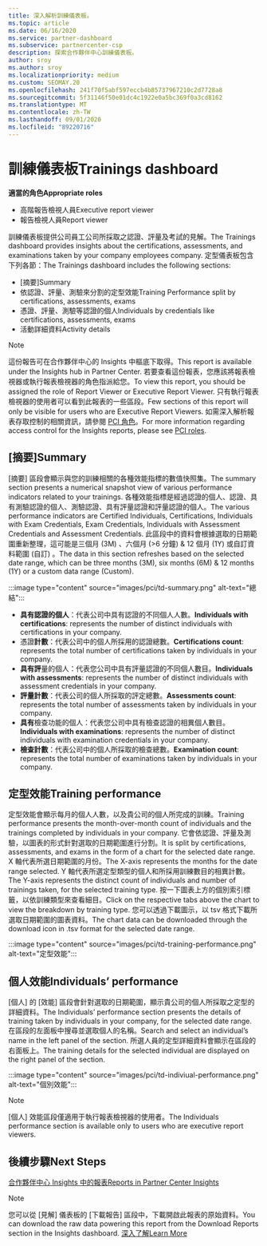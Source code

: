 ```yaml
---
title: 深入解析訓練儀表板。
ms.topic: article
ms.date: 06/16/2020
ms.service: partner-dashboard
ms.subservice: partnercenter-csp
description: 探索合作夥伴中心訓練儀表板。
author: sroy
ms.author: sroy
ms.localizationpriority: medium
ms.custom: SEOMAY.20
ms.openlocfilehash: 241f70f5abf597eccb4b85737967210c2d7728a8
ms.sourcegitcommit: 5f31146f50e01dc4c1922e0a5bc369f0a3cd8162
ms.translationtype: MT
ms.contentlocale: zh-TW
ms.lasthandoff: 09/01/2020
ms.locfileid: "89220716"
---
```

# <a name="trainings-dashboard"></a><span data-ttu-id="1d14b-103">訓練儀表板</span><span class="sxs-lookup"><span data-stu-id="1d14b-103">Trainings dashboard</span></span>

<span data-ttu-id="1d14b-104">**適當的角色**</span><span class="sxs-lookup"><span data-stu-id="1d14b-104">**Appropriate roles**</span></span>
- <span data-ttu-id="1d14b-105">高階報告檢視人員</span><span class="sxs-lookup"><span data-stu-id="1d14b-105">Executive report viewer</span></span>
- <span data-ttu-id="1d14b-106">報告檢視人員</span><span class="sxs-lookup"><span data-stu-id="1d14b-106">Report viewer</span></span>

<span data-ttu-id="1d14b-107">訓練儀表板提供公司員工公司所採取之認證、評量及考試的見解。</span><span class="sxs-lookup"><span data-stu-id="1d14b-107">The Trainings dashboard provides insights about the certifications, assessments, and examinations taken by your company employees company.</span></span> <span data-ttu-id="1d14b-108">定型儀表板包含下列各節：</span><span class="sxs-lookup"><span data-stu-id="1d14b-108">The Trainings dashboard includes the following sections:</span></span>

- <span data-ttu-id="1d14b-109">[摘要]</span><span class="sxs-lookup"><span data-stu-id="1d14b-109">Summary</span></span>
- <span data-ttu-id="1d14b-110">依認證、評量、測驗來分割的定型效能</span><span class="sxs-lookup"><span data-stu-id="1d14b-110">Training Performance split by certifications, assessments, exams</span></span>
- <span data-ttu-id="1d14b-111">憑證、評量、測驗等認證的個人</span><span class="sxs-lookup"><span data-stu-id="1d14b-111">Individuals by credentials like certifications, assessments, exams</span></span>
- <span data-ttu-id="1d14b-112">活動詳細資料</span><span class="sxs-lookup"><span data-stu-id="1d14b-112">Activity details</span></span>

>[!NOTE] 
><span data-ttu-id="1d14b-113">這份報告可在合作夥伴中心的 Insights 中樞底下取得。</span><span class="sxs-lookup"><span data-stu-id="1d14b-113">This report is available under the Insights hub in Partner Center.</span></span> <span data-ttu-id="1d14b-114">若要查看這份報表，您應該將報表檢視器或執行報表檢視器的角色指派給您。</span><span class="sxs-lookup"><span data-stu-id="1d14b-114">To view this report, you should be assigned the role of Report Viewer or Executive Report Viewer.</span></span> <span data-ttu-id="1d14b-115">只有執行報表檢視器的使用者可以看到此報表的一些區段。</span><span class="sxs-lookup"><span data-stu-id="1d14b-115">Few sections of this report will only be visible for users who are Executive Report Viewers.</span></span> <span data-ttu-id="1d14b-116">如需深入解析報表存取控制的相關資訊，請參閱 [PCI 角色](pci-roles.md)。</span><span class="sxs-lookup"><span data-stu-id="1d14b-116">For more information regarding access control for the Insights reports, please see [PCI roles](pci-roles.md).</span></span>

## <a name="summary"></a><span data-ttu-id="1d14b-117">[摘要]</span><span class="sxs-lookup"><span data-stu-id="1d14b-117">Summary</span></span>

<span data-ttu-id="1d14b-118">[摘要] 區段會顯示與您的訓練相關的各種效能指標的數值快照集。</span><span class="sxs-lookup"><span data-stu-id="1d14b-118">The summary section presents a numerical snapshot view of various performance indicators related to your trainings.</span></span> <span data-ttu-id="1d14b-119">各種效能指標是經過認證的個人、認證、具有測驗認證的個人、測驗認證、具有評量認證和評量認證的個人。</span><span class="sxs-lookup"><span data-stu-id="1d14b-119">The various performance indicators are Certified Individuals, Certifications, Individuals with Exam Credentials, Exam Credentials, Individuals with Assessment Credentials and Assessment Credentials.</span></span> <span data-ttu-id="1d14b-120">此區段中的資料會根據選取的日期範圍重新整理，這可能是三個月 (3M) 、六個月 (>6 分鐘) & 12 個月 (1Y) 或自訂資料範圍 (自訂) 。</span><span class="sxs-lookup"><span data-stu-id="1d14b-120">The data in this section refreshes based on the selected date range, which can be three months (3M), six months (6M) & 12 months (1Y) or a custom data range (Custom).</span></span> 

:::image type="content" source="images/pci/td-summary.png" alt-text="總結":::

- <span data-ttu-id="1d14b-122">**具有認證的個人**：代表公司中具有認證的不同個人人數。</span><span class="sxs-lookup"><span data-stu-id="1d14b-122">**Individuals with certifications**: represents the number of distinct individuals with certifications in your company.</span></span>
- <span data-ttu-id="1d14b-123">憑證**計數**：代表公司中的個人所採用的認證總數。</span><span class="sxs-lookup"><span data-stu-id="1d14b-123">**Certifications count**: represents the total number of certifications taken by individuals in your company.</span></span>
- <span data-ttu-id="1d14b-124">**具有評**量的個人：代表您公司中具有評量認證的不同個人數目。</span><span class="sxs-lookup"><span data-stu-id="1d14b-124">**Individuals with assessments**: represents the number of distinct individuals with assessment credentials in your company.</span></span> 
- <span data-ttu-id="1d14b-125">**評量計數**：代表公司的個人所採取的評定總數。</span><span class="sxs-lookup"><span data-stu-id="1d14b-125">**Assessments count**: represents the total number of assessments taken by individuals in your company.</span></span>
- <span data-ttu-id="1d14b-126">**具有**檢查功能的個人：代表您公司中具有檢查認證的相異個人數目。</span><span class="sxs-lookup"><span data-stu-id="1d14b-126">**Individuals with examinations**: represents the number of distinct individuals with examination credentials in your company.</span></span> 
- <span data-ttu-id="1d14b-127">**檢查計數**：代表公司中的個人所採取的檢查總數。</span><span class="sxs-lookup"><span data-stu-id="1d14b-127">**Examination count**: represents the total number of examinations taken by individuals in your company.</span></span>

## <a name="training-performance"></a><span data-ttu-id="1d14b-128">定型效能</span><span class="sxs-lookup"><span data-stu-id="1d14b-128">Training performance</span></span>

<span data-ttu-id="1d14b-129">定型效能會顯示每月的個人人數，以及貴公司的個人所完成的訓練。</span><span class="sxs-lookup"><span data-stu-id="1d14b-129">Training performance presents the month-over-month count of individuals and the trainings completed by individuals in your company.</span></span> <span data-ttu-id="1d14b-130">它會依認證、評量及測驗，以圖表的形式針對選取的日期範圍進行分割。</span><span class="sxs-lookup"><span data-stu-id="1d14b-130">It is split by certifications, assessments, and exams in the form of a chart for the selected date range.</span></span> <span data-ttu-id="1d14b-131">X 軸代表所選日期範圍的月份。</span><span class="sxs-lookup"><span data-stu-id="1d14b-131">The X-axis represents the months for the date range selected.</span></span> <span data-ttu-id="1d14b-132">Y 軸代表所選定型類型的個人和所採用訓練數目的相異計數。</span><span class="sxs-lookup"><span data-stu-id="1d14b-132">The Y-axis represents the distinct count of individuals and number of trainings taken, for the selected training type.</span></span> <span data-ttu-id="1d14b-133">按一下圖表上方的個別索引標籤，以依訓練類型來查看細目。</span><span class="sxs-lookup"><span data-stu-id="1d14b-133">Click on the respective tabs above the chart to view the breakdown by training type.</span></span> <span data-ttu-id="1d14b-134">您可以透過下載圖示，以 tsv 格式下載所選取日期範圍的圖表資料。</span><span class="sxs-lookup"><span data-stu-id="1d14b-134">The chart data can be downloaded through the download icon in .tsv format for the selected date range.</span></span>

:::image type="content" source="images/pci/td-training-performance.png" alt-text="定型效能":::

## <a name="individuals-performance"></a><span data-ttu-id="1d14b-136">個人效能</span><span class="sxs-lookup"><span data-stu-id="1d14b-136">Individuals’ performance</span></span>

<span data-ttu-id="1d14b-137">[個人] 的 [效能] 區段會針對選取的日期範圍，顯示貴公司的個人所採取之定型的詳細資料。</span><span class="sxs-lookup"><span data-stu-id="1d14b-137">The Individuals’ performance section presents the details of training taken by individuals in your company, for the selected date range.</span></span> <span data-ttu-id="1d14b-138">在區段的左面板中搜尋並選取個人的名稱。</span><span class="sxs-lookup"><span data-stu-id="1d14b-138">Search and select an individual’s name in the left panel of the section.</span></span> <span data-ttu-id="1d14b-139">所選人員的定型詳細資料會顯示在區段的右面板上。</span><span class="sxs-lookup"><span data-stu-id="1d14b-139">The training details for the selected individual are displayed on the right panel of the section.</span></span>

:::image type="content" source="images/pci/td-indiviual-performance.png" alt-text="個別效能":::

>[!NOTE] 
> <span data-ttu-id="1d14b-141">[個人] 效能區段僅適用于執行報表檢視器的使用者。</span><span class="sxs-lookup"><span data-stu-id="1d14b-141">The Individuals performance section is available only to users who are executive report viewers.</span></span> 

## <a name="next-steps"></a><span data-ttu-id="1d14b-142">後續步驟</span><span class="sxs-lookup"><span data-stu-id="1d14b-142">Next Steps</span></span>

[<span data-ttu-id="1d14b-143">合作夥伴中心 Insights 中的報表</span><span class="sxs-lookup"><span data-stu-id="1d14b-143">Reports in Partner Center Insights</span></span>](partner-center-insights.md)

>[!NOTE] 
> <span data-ttu-id="1d14b-144">您可以從 [見解] 儀表板的 [下載報告] 區段中，下載開啟此報表的原始資料。</span><span class="sxs-lookup"><span data-stu-id="1d14b-144">You can download the raw data powering this report from the Download Reports section in the Insights dashboard.</span></span> [<span data-ttu-id="1d14b-145">深入了解</span><span class="sxs-lookup"><span data-stu-id="1d14b-145">Learn More</span></span>](pci-download-reports.md)